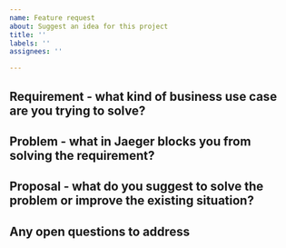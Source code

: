 ```yaml
---
name: Feature request
about: Suggest an idea for this project
title: ''
labels: ''
assignees: ''

---
```


<!--
Please delete this comment before posting.

Welcome to the Jaeger project! 👋🎉

- Please search for existing issues to avoid creating duplicate bugs/feature requests.
- Please be respectful and considerate of others when commenting on issues.
- Please provide as much information as possible so we all understand the issue.
- If you only have a question, you may get a faster response by asking in
    - our chat room https://cloud-native.slack.com/archives/CGG7NFUJ3 (if you don't have an account, signup at: https://slack.com/intl/en-au/get-started), or
    - the forum https://groups.google.com/d/forum/jaeger-tracing.
    (but please don't double post)
-->

## Requirement - what kind of business use case are you trying to solve?

<!-- required section -->

## Problem - what in Jaeger blocks you from solving the requirement?

<!-- required section -->
<!-- If possible, describe the impact of the problem. -->

## Proposal - what do you suggest to solve the problem or improve the existing situation?

<!-- It's ok if you don't have one. -->

## Any open questions to address

<!-- Questions that should be answered before proceeding with implementation. -->
